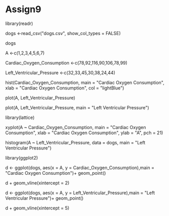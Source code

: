 # Assign9
library(readr)

dogs <-read_csv("dogs.csv", show_col_types = FALSE) 

dogs

A <-c(1,2,3,4,5,6,7)

Cardiac_Oxygen_Consumption <-c(78,92,116,90,106,78,99)

Left_Ventricular_Pressure <-c(32,33,45,30,38,24,44)

hist(Cardiac_Oxygen_Consumption, main = "Cardiac Oxygen Consumption", xlab = "Cardiac Oxygen Consumption", col = "lightBlue")

plot(A, Left_Ventricular_Pressure)

plot(A, Left_Ventricular_Pressure, main = "Left Ventricular Pressure")

library(lattice)

xyplot(A ~ Cardiac_Oxygen_Consumption, main = "Cardiac Oxygen Consumption", xlab = "Cardiac Oxygen Consumption", ylab = "A", pch = 21)

histogram(A ~ Left_Ventricular_Pressure, data = dogs, main = "Left Ventricular Pressure")

library(ggplot2)

d <- ggplot(dogs, aes(x = A, y = Cardiac_Oxygen_Consumption),main = "Cardiac Oxygen Consumption")+ geom_point()

d + geom_vline(xintercept = 2)

d <- ggplot(dogs, aes(x = A, y = Left_Ventricular_Pressure),main = "Left Ventricular Pressure")+ geom_point()

d + geom_vline(xintercept = 5)
